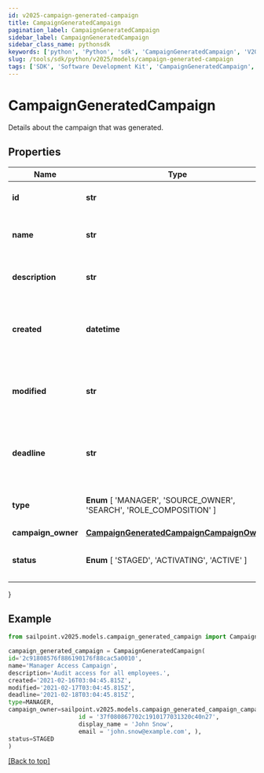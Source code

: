 ```yaml
---
id: v2025-campaign-generated-campaign
title: CampaignGeneratedCampaign
pagination_label: CampaignGeneratedCampaign
sidebar_label: CampaignGeneratedCampaign
sidebar_class_name: pythonsdk
keywords: ['python', 'Python', 'sdk', 'CampaignGeneratedCampaign', 'V2025CampaignGeneratedCampaign'] 
slug: /tools/sdk/python/v2025/models/campaign-generated-campaign
tags: ['SDK', 'Software Development Kit', 'CampaignGeneratedCampaign', 'V2025CampaignGeneratedCampaign']
---
```


# CampaignGeneratedCampaign

Details about the campaign that was generated.

## Properties

Name | Type | Description | Notes
------------ | ------------- | ------------- | -------------
**id** | **str** | The unique ID of the campaign. | [required]
**name** | **str** | Human friendly name of the campaign. | [required]
**description** | **str** | Extended description of the campaign. | [required]
**created** | **datetime** | The date and time the campaign was created. | [required]
**modified** | **str** | The date and time the campaign was last modified. | [optional] 
**deadline** | **str** | The date and time when the campaign must be finished by. | [optional] 
**type** |  **Enum** [  'MANAGER',    'SOURCE_OWNER',    'SEARCH',    'ROLE_COMPOSITION' ] | The type of campaign that was generated. | [required]
**campaign_owner** | [**CampaignGeneratedCampaignCampaignOwner**](campaign-generated-campaign-campaign-owner) |  | [required]
**status** |  **Enum** [  'STAGED',    'ACTIVATING',    'ACTIVE' ] | The current status of the campaign. | [required]
}

## Example

```python
from sailpoint.v2025.models.campaign_generated_campaign import CampaignGeneratedCampaign

campaign_generated_campaign = CampaignGeneratedCampaign(
id='2c91808576f886190176f88cac5a0010',
name='Manager Access Campaign',
description='Audit access for all employees.',
created='2021-02-16T03:04:45.815Z',
modified='2021-02-17T03:04:45.815Z',
deadline='2021-02-18T03:04:45.815Z',
type=MANAGER,
campaign_owner=sailpoint.v2025.models.campaign_generated_campaign_campaign_owner.CampaignGenerated_campaign_campaignOwner(
                    id = '37f080867702c1910177031320c40n27', 
                    display_name = 'John Snow', 
                    email = 'john.snow@example.com', ),
status=STAGED
)

```
[[Back to top]](#) 

